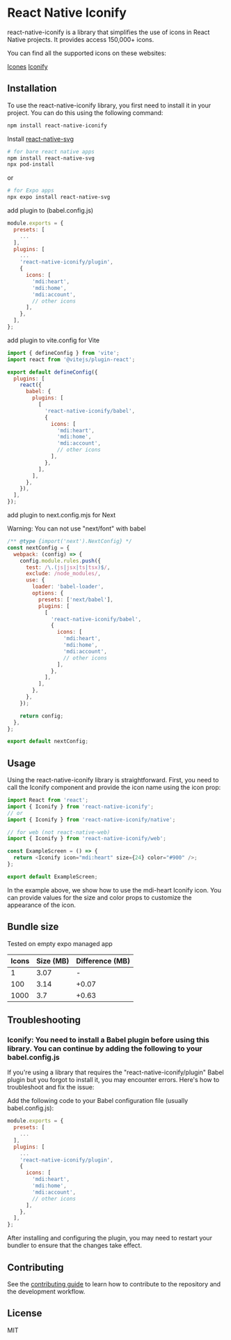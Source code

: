 # React Native Iconify

react-native-iconify is a library that simplifies the use of icons in React Native projects. It provides access 150,000+ icons.

You can find all the supported icons on these websites:

[Icones](https://icones.js.org/)
[Iconify](https://icon-sets.iconify.design/)

## Installation

To use the react-native-iconify library, you first need to install it in your project. You can do this using the following command:

```sh
npm install react-native-iconify
```

Install [react-native-svg](https://github.com/software-mansion/react-native-svg#installation)

```sh
# for bare react native apps
npm install react-native-svg
npx pod-install
```

or

```sh
# for Expo apps
npx expo install react-native-svg
```

add plugin to (babel.config.js)

```js
module.exports = {
  presets: [
    ...
  ],
  plugins: [
    ...
    'react-native-iconify/plugin',
    {
      icons: [
        'mdi:heart',
        'mdi:home',
        'mdi:account',
        // other icons
      ],
    },
  ],
};
```

add plugin to vite.config for Vite

```js
import { defineConfig } from 'vite';
import react from '@vitejs/plugin-react';

export default defineConfig({
  plugins: [
    react({
      babel: {
        plugins: [
          [
            'react-native-iconify/babel',
            {
              icons: [
                'mdi:heart',
                'mdi:home',
                'mdi:account',
                // other icons
              ],
            },
          ],
        ],
      },
    }),
  ],
});
```

add plugin to next.config.mjs for Next

Warning: You can not use "next/font" with babel

```js
/** @type {import('next').NextConfig} */
const nextConfig = {
  webpack: (config) => {
    config.module.rules.push({
      test: /\.(js|jsx|ts|tsx)$/,
      exclude: /node_modules/,
      use: {
        loader: 'babel-loader',
        options: {
          presets: ['next/babel'],
          plugins: [
            [
              'react-native-iconify/babel',
              {
                icons: [
                  'mdi:heart',
                  'mdi:home',
                  'mdi:account',
                  // other icons
                ],
              },
            ],
          ],
        },
      },
    });

    return config;
  },
};

export default nextConfig;
```

## Usage

Using the react-native-iconify library is straightforward. First, you need to call the Iconify component and provide the icon name using the icon prop:

```js
import React from 'react';
import { Iconify } from 'react-native-iconify';
// or
import { Iconify } from 'react-native-iconify/native';

// for web (not react-native-web)
import { Iconify } from 'react-native-iconify/web';

const ExampleScreen = () => {
  return <Iconify icon="mdi:heart" size={24} color="#900" />;
};

export default ExampleScreen;
```

In the example above, we show how to use the mdi-heart Iconify icon. You can provide values for the size and color props to customize the appearance of the icon.

## Bundle size

Tested on empty expo managed app

| Icons | Size (MB) | Difference (MB) |
| ----- | --------- | --------------- |
| 1     | 3.07      | -               |
| 100   | 3.14      | +0.07           |
| 1000  | 3.7       | +0.63           |

## Troubleshooting

### Iconify: You need to install a Babel plugin before using this library. You can continue by adding the following to your babel.config.js

If you're using a library that requires the "react-native-iconify/plugin" Babel plugin but you forgot to install it, you may encounter errors. Here's how to troubleshoot and fix the issue:

Add the following code to your Babel configuration file (usually babel.config.js):

```js
module.exports = {
  presets: [
    ...
  ],
  plugins: [
    ...
    'react-native-iconify/plugin',
    {
      icons: [
        'mdi:heart',
        'mdi:home',
        'mdi:account',
        // other icons
      ],
    },
  ],
};
```

After installing and configuring the plugin, you may need to restart your bundler to ensure that the changes take effect.

## Contributing

See the [contributing guide](CONTRIBUTING.md) to learn how to contribute to the repository and the development workflow.

## License

MIT
